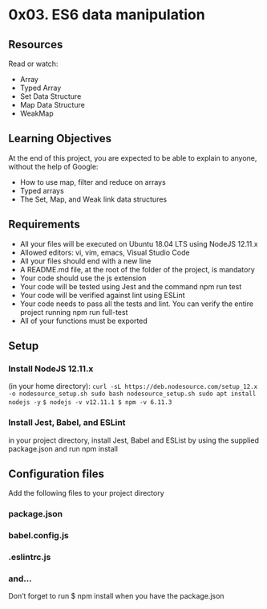 # 0x03. ES6 data manipulation

## Resources
Read or watch:
- Array
- Typed Array
- Set Data Structure
- Map Data Structure
- WeakMap

## Learning Objectives
At the end of this project, you are expected to be able to explain to anyone, without the help of Google:
- How to use map, filter and reduce on arrays
- Typed arrays
- The Set, Map, and Weak link data structures

## Requirements
- All your files will be executed on Ubuntu 18.04 LTS using NodeJS 12.11.x
- Allowed editors: vi, vim, emacs, Visual Studio Code
- All your files should end with a new line
- A README.md file, at the root of the folder of the project, is mandatory
- Your code should use the js extension
- Your code will be tested using Jest and the command npm run test
- Your code will be verified against lint using ESLint
- Your code needs to pass all the tests and lint. You can verify the entire project running npm run full-test
- All of your functions must be exported

## Setup
### Install NodeJS 12.11.x
(in your home directory):
`curl -sL https://deb.nodesource.com/setup_12.x -o nodesource_setup.sh
sudo bash nodesource_setup.sh
sudo apt install nodejs -y`
`$ nodejs -v
v12.11.1
$ npm -v
6.11.3`
### Install Jest, Babel, and ESLint
in your project directory, install Jest, Babel and ESList by using the supplied package.json and run npm install
## Configuration files
Add the following files to your project directory
### package.json
### babel.config.js
### .eslintrc.js
### and…
Don’t forget to run $ npm install when you have the package.json
